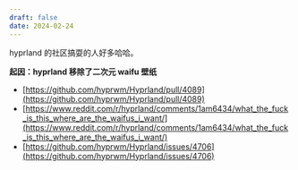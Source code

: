 ```yaml
---
draft: false
date: 2024-02-24
---
```


hyprland 的社区搞耍的人好多哈哈。

**起因：hyprland 移除了二次元 waifu 壁纸**

- [https://github.com/hyprwm/Hyprland/pull/4089](https://github.com/hyprwm/Hyprland/pull/4089)
- [https://www.reddit.com/r/hyprland/comments/1am6434/what_the_fuck_is_this_where_are_the_waifus_i_want/](https://www.reddit.com/r/hyprland/comments/1am6434/what_the_fuck_is_this_where_are_the_waifus_i_want/)
- [https://github.com/hyprwm/Hyprland/issues/4706](https://github.com/hyprwm/Hyprland/issues/4706)
